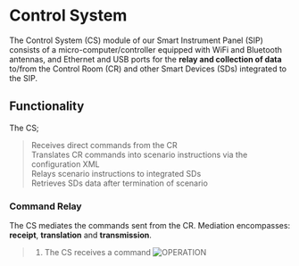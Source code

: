 # Control System
The Control System (CS) module of our Smart Instrument Panel (SIP) consists of a micro-computer/controller equipped with WiFi and Bluetooth antennas, and Ethernet and USB ports for the <b> relay and collection of data </b> to/from the Control Room (CR) and other Smart Devices (SDs) integrated to the SIP.

## Functionality
The CS;
> Receives direct commands from the CR <br />
> Translates CR commands into scenario instructions via the configuration XML <br />
> Relays scenario instructions to integrated SDs <br />
> Retrieves SDs data after termination of scenario <br />

### Command Relay
The CS mediates the commands sent from the CR. Mediation encompasses: <b>receipt</b>, <b>translation</b> and <b>transmission</b>.
> 1. The CS receives a command 
![OPERATION](https://github.com/pd3d/ControlSystem/blob/master/Documentation/Operation/operation001.png)
